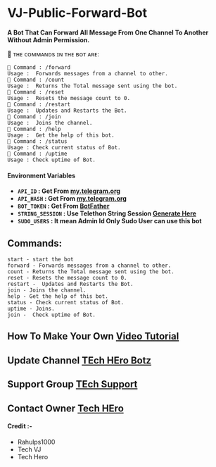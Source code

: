# VJ-Public-Forward-Bot

**A Bot That Can Forward All Message From One Channel To Another Without Admin Permission.**

💢 ᴛʜᴇ ᴄᴏᴍᴍᴀɴᴅs ɪɴ ᴛʜᴇ ʙᴏᴛ ᴀʀᴇ:
    
    🔻 Command : /forward
    Usage :  Forwards messages from a channel to other.
    🔻 Command : /count
    Usage :  Returns the Total message sent using the bot.
    🔻 Command : /reset
    Usage :  Resets the message count to 0.
    🔻 Command : /restart
    Usage :  Updates and Restarts the Bot.
    🔻 Command : /join
    Usage :  Joins the channel.
    🔻 Command : /help
    Usage :  Get the help of this bot.
    🔻 Command : /status
    Usage : Check current status of Bot.
    🔻 Command : /uptime
    Usage : Check uptime of Bot.

#### Environment Variables

- <b>`API_ID` : Get From [my.telegram.org](https://my.telegram.org)
- `API_HASH` : Get From [my.telegram.org](https://my.telegram.org)
- `BOT_TOKEN` : Get From [BotFather](https://telegram.me/BotFather)
- `STRING_SESSION` : Use Telethon String Session [Generate Here](https://telegram.me/EsproStringBot)
- `SUDO_USERS` : It mean Admin Id Only Sudo User can use this bot</b>


## Commands:
```
start - start the bot
forward - Forwards messages from a channel to other.
count - Returns the Total message sent using the bot.
reset - Resets the message count to 0.
restart -  Updates and Restarts the Bot.
join - Joins the channel.
help - Get the help of this bot.
status - Check current status of Bot.
uptime - Joins.
join -  Check uptime of Bot.
```


## How To Make Your Own [Video Tutorial](https://youtube.com/@tech1hero?si=PoZaxzH4m5bRUSXi)

## Update Channel [TEch HEro Botz](https://telegram.me/bots_repo)

## Support Group [TEch Support](https://telegram.me/+OVQi11VVWTZkOGZl)

## Contact Owner [Tech HEro](https://telegram.me/hero_botss)

#### Credit :- 

- Rahulps1000
- Tech VJ
- Tech Hero 


